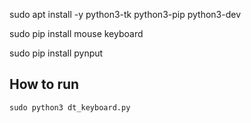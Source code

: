 sudo apt install -y python3-tk python3-pip python3-dev

sudo pip install mouse keyboard

sudo pip install pynput

## How to run

```
sudo python3 dt_keyboard.py
```
